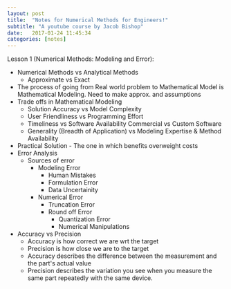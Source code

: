 ```yaml
---
layout: post
title:  "Notes for Numerical Methods for Engineers!"
subtitle: "A youtube course by Jacob Bishop"
date:   2017-01-24 11:45:34
categories: [notes]
---
```


Lesson 1 (Numerical Methods: Modeling and Error):

- Numerical Methods vs Analytical Methods
	- Approximate vs Exact
- The process of going from Real world problem to Mathematical Model is Mathematical
 Modeling. Need to make approx. and assumptions
- Trade offs in Mathematical Modeling
	- Solution Accuracy vs Model Complexity 
	- User Friendliness vs Programming Effort
	- Timeliness vs Software Availability Commercial vs Custom Software 
	- Generality (Breadth of Application) vs Modeling Expertise & Method Availability
- Practical Solution - The one in which benefits overweight costs
- Error Analysis 
	- Sources of error
		- Modeling Error 
			- Human Mistakes
			- Formulation Error
			- Data Uncertainity
		- Numerical Error
			- Truncation Error
			- Round off Error
				- Quantization Error
				- Numerical Manipulations
- Accuracy vs Precision 
	- Accuracy is how correct we are wrt the target
	- Precision is how close we are to the target
	- Accuracy describes the difference between the measurement and the part's actual value
	- Precision describes the variation you see when you measure the same part repeatedly 
 with the same device.
